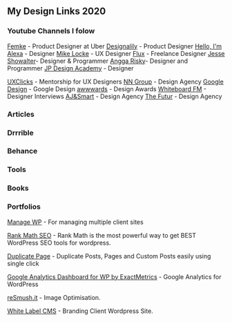 ## My Design Links 2020

### **Youtube Channels I folow**

[Femke](https://www.youtube.com/c/femkesvs/playlists) - Product Designer at Uber
[Designalily](https://www.youtube.com/c/Designalily/videos) - Product Designer
[Hello, I'm Alexa](https://www.youtube.com/c/HelloImAlexa/videos) - Designer
[Mike Locke](https://www.youtube.com/c/MikeLocke/videos) - UX Designer
[Flux](https://www.youtube.com/c/FluxWithRanSegall/videos) - Freelance Designer
[Jesse Showalter](https://www.youtube.com/c/JesseShowalter/videos)- Designer & Programmer
[Angga Risky](https://www.youtube.com/c/AnggaRisky/videos)- Designer and Programmer
[JP Design Academy](https://www.youtube.com/c/JPDesignAcademy/videos) -  Designer

[UXClicks](https://www.youtube.com/channel/UCherKPT8Xlhfk5sI5fJzJ5w/videos) - Mentorship for UX Designers
[NN Group](https://www.youtube.com/c/NNgroup/videos) - Design Agency
[Google Design](https://www.youtube.com/c/googledesign/videos) - Google Design
[awwwards](https://www.youtube.com/c/AwwwardsTV/videos) - Design Awards
[Whiteboard FM](https://www.youtube.com/c/WhiteboardFM/videos) - Designer Interviews
[AJ&Smart](https://www.youtube.com/channel/UCeB_OpLspKJGiKv1CYkWFFw) - Design Agency
[The Futur](https://www.youtube.com/c/thefuturishere/videos) - Design Agency

### **Articles**

### **Drrrible**

### **Behance**

### **Tools**

### **Books**



### **Portfolios**
[Manage WP](https://managewp.com) - For managing multiple client sites

[Rank Math SEO](https://rankmath.com/) - Rank Math is the most powerful way to get BEST WordPress SEO tools for wordpress.

[Duplicate Page](https://wordpress.org/plugins/duplicate-page/) - Duplicate Posts, Pages and Custom Posts easily using single click

[Google Analytics Dashboard for WP by ExactMetrics](https://wordpress.org/plugins/google-analytics-dashboard-for-wp/) - Google Analytics for WordPress

[reSmush.it](https://resmush.it/) - Image Optimisation.

[White Label CMS](https://wordpress.org/plugins/white-label-cms/) - Branding Client Wordpress Site.






